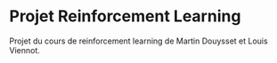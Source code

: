 # Projet Reinforcement Learning

Projet du cours de reinforcement learning de Martin Douysset et Louis Viennot.